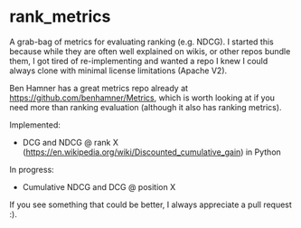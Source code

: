 # rank_metrics

A grab-bag of metrics for evaluating ranking (e.g. NDCG).  I started this because while they are often well explained
on wikis, or other repos bundle them, I got tired of re-implementing and wanted a repo I knew I could always clone
with minimal license limitations (Apache V2).

Ben Hamner has a great metrics repo already at https://github.com/benhamner/Metrics, which is worth looking at
if you need more than ranking evaluation (although it also has ranking metrics).

Implemented:
 * DCG and NDCG @ rank X (https://en.wikipedia.org/wiki/Discounted_cumulative_gain) in Python
 
In progress:
 * Cumulative NDCG and DCG @ position X


If you see something that could be better, I always appreciate a pull request :).
